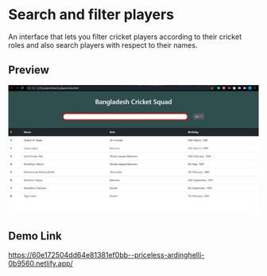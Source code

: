 # Search and filter players

An interface that lets you filter cricket players according to their cricket roles and also search players with respect to their names.

## Preview

<img src="https://github.com/pythonboy178/JS-projects/blob/master/Search_players/preview.JPG" width="850" alt='no-image'>

## Demo Link

https://60e172504dd64e81381ef0bb--priceless-ardinghelli-0b9560.netlify.app/
